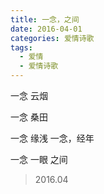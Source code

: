 ```yaml
---
title: 一念，之间
date: 2016-04-01
categories: 爱情诗歌
tags:
  - 爱情
  - 爱情诗歌
---
```


一念
云烟

一念
桑田

一念
缘浅
一念，经年

一念 一眼
之间

> 2016.04